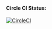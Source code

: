 #### Circle CI Status:
[![CircleCI](https://circleci.com/gh/LetaKeane/mentr.svg?style=svg)](https://circleci.com/gh/LetaKeane/mentr)
